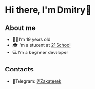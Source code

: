 # Hi there, I'm Dmitry👋

## About me

- 👨‍🎓 I’m 19 years old
- 🎓 I'm a student at [21 School](https://21-school.ru)
- 💻 I'm a beginner developer

## Contacts
- 📱Telegram: [@Zakateeek](https://t.me/zakateeek)
